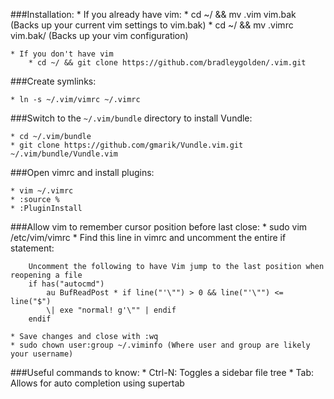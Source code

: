 ###Installation:
	* If you already have vim:
		* cd ~/ && mv .vim vim.bak (Backs up your current vim settings to vim.bak)
		* cd ~/ && mv .vimrc vim.bak/ (Backs up your vim configuration)
	
	* If you don't have vim
		* cd ~/ && git clone https://github.com/bradleygolden/.vim.git
		

###Create symlinks:

	* ln -s ~/.vim/vimrc ~/.vimrc

###Switch to the `~/.vim/bundle` directory to install Vundle:

	* cd ~/.vim/bundle
	* git clone https://github.com/gmarik/Vundle.vim.git ~/.vim/bundle/Vundle.vim

###Open vimrc and install plugins:

	* vim ~/.vimrc
	* :source %
	* :PluginInstall

###Allow vim to remember cursor position before last close:
	* sudo vim /etc/vim/vimrc
	* Find this line in vimrc and uncomment the entire if statement:

		Uncomment the following to have Vim jump to the last position when reopening a file
		if has("autocmd")
			au BufReadPost * if line("'\"") > 0 && line("'\"") <= line("$")
			\| exe "normal! g'\"" | endif
		endif	

	* Save changes and close with :wq
	* sudo chown user:group ~/.viminfo (Where user and group are likely your username)

###Useful commands to know:
	* Ctrl-N: Toggles a sidebar file tree 
	* Tab: Allows for auto completion using supertab
